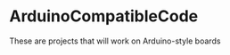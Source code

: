 ArduinoCompatibleCode
=====================

These are projects that will work on Arduino-style boards
